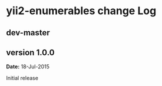 yii2-enumerables change Log
===========================

dev-master
----------

version 1.0.0
-------------
**Date:** 18-Jul-2015

Initial release
